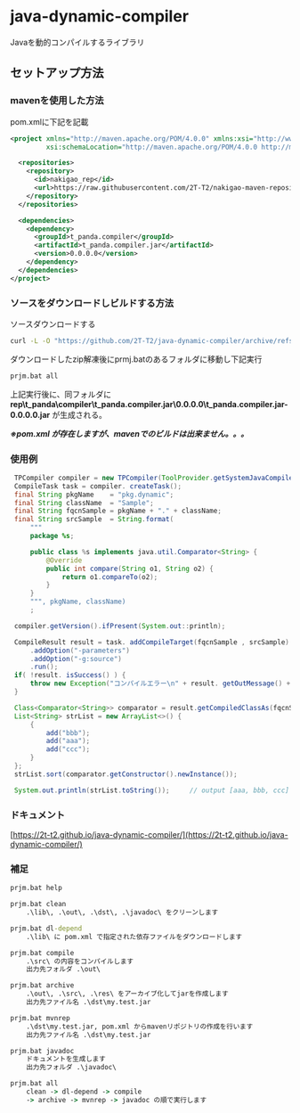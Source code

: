 # java-dynamic-compiler
Javaを動的コンパイルするライブラリ

## セットアップ方法
### mavenを使用した方法
pom.xmlに下記を記載
```xml
<project xmlns="http://maven.apache.org/POM/4.0.0" xmlns:xsi="http://www.w3.org/2001/XMLSchema-instance"
         xsi:schemaLocation="http://maven.apache.org/POM/4.0.0 http://maven.apache.org/xsd/maven-4.0.0.xsd">

  <repositories>
    <repository>
      <id>nakigao_rep</id>
      <url>https://raw.githubusercontent.com/2T-T2/nakigao-maven-repository/main/</url>
    </repository>
  </repositories>

  <dependencies>
    <dependency>
      <groupId>t_panda.compiler</groupId>
      <artifactId>t_panda.compiler.jar</artifactId>
      <version>0.0.0.0</version>
    </dependency>
  </dependencies>
</project>
```
### ソースをダウンロードしビルドする方法
ソースダウンロードする
```bat
curl -L -O "https://github.com/2T-T2/java-dynamic-compiler/archive/refs/heads/main.zip"
```
ダウンロードしたzip解凍後にprmj.batのあるフォルダに移動し下記実行
```bat
prjm.bat all
```
上記実行後に、同フォルダに <b>rep\t_panda\compiler\t_panda.compiler.jar\0.0.0.0\t_panda.compiler.jar-0.0.0.0.jar</b> が生成される。
<div><b><i>※pom.xml が存在しますが、mavenでのビルドは出来ません。。。</i></b></div>

### 使用例
```java
 TPCompiler compiler = new TPCompiler(ToolProvider.getSystemJavaCompiler());
 CompileTask task = compiler. createTask();
 final String pkgName    = "pkg.dynamic";
 final String className  = "Sample";
 final String fqcnSample = pkgName + "." + className;
 final String srcSample  = String.format(
     """
     package %s;

     public class %s implements java.util.Comparator<String> {
         @Override
         public int compare(String o1, String o2) {
             return o1.compareTo(o2);
         }
     }
     """, pkgName, className)
     ;

 compiler.getVersion().ifPresent(System.out::println);

 CompileResult result = task. addCompileTarget(fqcnSample , srcSample)  // ソース指定
     .addOption("-parameters")                                          // オプション追加
     .addOption("-g:source")
     .run();
 if( !result. isSuccess() ) {
     throw new Exception("コンパイルエラー\n" + result. getOutMessage() + "\n" + result. getErrMessage() );
 }

 Class<Comparator<String>> comparator = result.getCompiledClassAs(fqcnSample);
 List<String> strList = new ArrayList<>() {
     {
         add("bbb");
         add("aaa");
         add("ccc");
     }
 };
 strList.sort(comparator.getConstructor().newInstance());

 System.out.println(strList.toString());     // output [aaa, bbb, ccc]
```

### ドキュメント
[https://2t-t2.github.io/java-dynamic-compiler/](https://2t-t2.github.io/java-dynamic-compiler/)

### 補足
```bat
prjm.bat help

prjm.bat clean
    .\lib\, .\out\, .\dst\, .\javadoc\ をクリーンします

prjm.bat dl-depend
    .\lib\ に pom.xml で指定された依存ファイルをダウンロードします

prjm.bat compile
    .\src\ の内容をコンパイルします
    出力先フォルダ .\out\

prjm.bat archive
    .\out\, .\src\, .\res\ をアーカイブ化してjarを作成します
    出力先ファイル名 .\dst\my.test.jar

prjm.bat mvnrep
    .\dst\my.test.jar, pom.xml からmavenリポジトリの作成を行います
    出力先ファイル名 .\dst\my.test.jar

prjm.bat javadoc
    ドキュメントを生成します
    出力先フォルダ .\javadoc\

prjm.bat all
    clean -> dl-depend -> compile
    -> archive -> mvnrep -> javadoc の順で実行します
```
